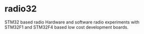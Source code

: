 # radio32
STM32 based radio
Hardware and software radio experiments with STM32F1 and STM32F4 based low cost development boards.
